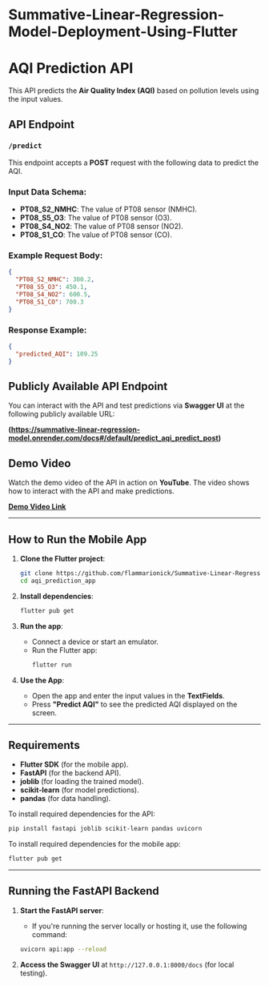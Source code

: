 # Summative-Linear-Regression-Model-Deployment-Using-Flutter
# AQI Prediction API

This API predicts the **Air Quality Index (AQI)** based on pollution levels using the input values.

## API Endpoint

### `/predict`

This endpoint accepts a **POST** request with the following data to predict the AQI.

### Input Data Schema:
- **PT08_S2_NMHC**: The value of PT08 sensor (NMHC).
- **PT08_S5_O3**: The value of PT08 sensor (O3).
- **PT08_S4_NO2**: The value of PT08 sensor (NO2).
- **PT08_S1_CO**: The value of PT08 sensor (CO).

### Example Request Body:
```json
{
  "PT08_S2_NMHC": 300.2,
  "PT08_S5_O3": 450.1,
  "PT08_S4_NO2": 600.5,
  "PT08_S1_CO": 700.3
}
```

### Response Example:
```json
{
  "predicted_AQI": 109.25
}
```

## Publicly Available API Endpoint

You can interact with the API and test predictions via **Swagger UI** at the following publicly available URL:

**(https://summative-linear-regression-model.onrender.com/docs#/default/predict_aqi_predict_post)**  


## Demo Video

Watch the demo video of the API in action on **YouTube**. The video shows how to interact with the API and make predictions.

**[Demo Video Link](<Your YouTube Video Link>)**

---

## How to Run the Mobile App

1. **Clone the Flutter project**:
   ```bash
   git clone https://github.com/flammarionick/Summative-Linear-Regression-Model-Deployment-Using-Flutter.git
   cd aqi_prediction_app
   ```

2. **Install dependencies**:
   ```bash
   flutter pub get
   ```

3. **Run the app**:
   - Connect a device or start an emulator.
   - Run the Flutter app:
     ```bash
     flutter run
     ```

4. **Use the App**:
   - Open the app and enter the input values in the **TextFields**.
   - Press **"Predict AQI"** to see the predicted AQI displayed on the screen.

---

## Requirements

- **Flutter SDK** (for the mobile app).
- **FastAPI** (for the backend API).
- **joblib** (for loading the trained model).
- **scikit-learn** (for model predictions).
- **pandas** (for data handling).

To install required dependencies for the API:
```bash
pip install fastapi joblib scikit-learn pandas uvicorn
```

To install required dependencies for the mobile app:
```bash
flutter pub get
```

---

## Running the FastAPI Backend

1. **Start the FastAPI server**:
   - If you're running the server locally or hosting it, use the following command:
   ```bash
   uvicorn api:app --reload
   ```

2. **Access the Swagger UI** at `http://127.0.0.1:8000/docs` (for local testing).
